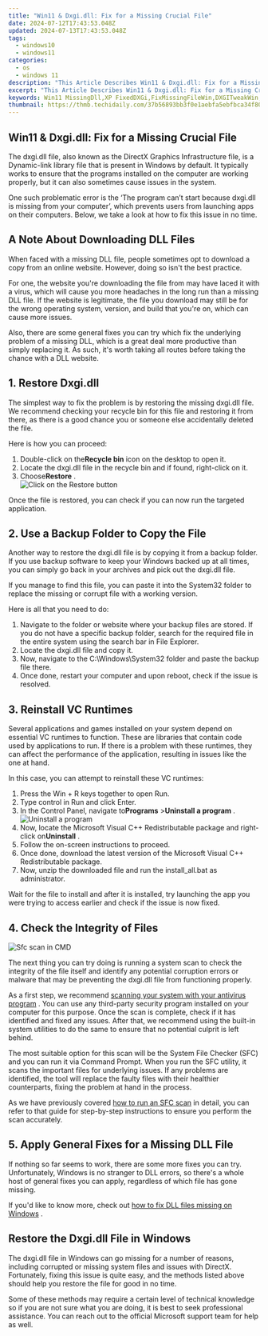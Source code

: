 ```yaml
---
title: "Win11 & Dxgi.dll: Fix for a Missing Crucial File"
date: 2024-07-12T17:43:53.048Z
updated: 2024-07-13T17:43:53.048Z
tags:
  - windows10
  - windows11
categories:
  - os
  - windows 11
description: "This Article Describes Win11 & Dxgi.dll: Fix for a Missing Crucial File"
excerpt: "This Article Describes Win11 & Dxgi.dll: Fix for a Missing Crucial File"
keywords: Win11 MissingDll,XP FixedDXGi,FixMissingFileWin,DXGITweakWin,Win11LnkError,ReinstallWin11,DxgiDLLFixer
thumbnail: https://thmb.techidaily.com/37b56893bb3f0e1aebfa5ebfbca34f8037db29ed8a731b991532309ef68ee1fd.jpg
---
```


## Win11 & Dxgi.dll: Fix for a Missing Crucial File

 The dxgi.dll file, also known as the DirectX Graphics Infrastructure file, is a Dynamic-link library file that is present in Windows by default. It typically works to ensure that the programs installed on the computer are working properly, but it can also sometimes cause issues in the system.

 One such problematic error is the ‘The program can’t start because dxgi.dll is missing from your computer’, which prevents users from launching apps on their computers. Below, we take a look at how to fix this issue in no time.

## A Note About Downloading DLL Files

 When faced with a missing DLL file, people sometimes opt to download a copy from an online website. However, doing so isn't the best practice.

 For one, the website you're downloading the file from may have laced it with a virus, which will cause you more headaches in the long run than a missing DLL file. If the website is legitimate, the file you download may still be for the wrong operating system, version, and build that you're on, which can cause more issues.

 Also, there are some general fixes you can try which fix the underlying problem of a missing DLL, which is a great deal more productive than simply replacing it. As such, it's worth taking all routes before taking the chance with a DLL website.

## 1\. Restore Dxgi.dll

 The simplest way to fix the problem is by restoring the missing dxgi.dll file. We recommend checking your recycle bin for this file and restoring it from there, as there is a good chance you or someone else accidentally deleted the file.

Here is how you can proceed:

1. Double-click on the**Recycle bin** icon on the desktop to open it.
2. Locate the dxgi.dll file in the recycle bin and if found, right-click on it.
3. Choose**Restore** .  
![Click on the Restore button](https://static1.makeuseofimages.com/wordpress/wp-content/uploads/2022/10/recycle-bin-dxgi-dll-restore.jpg)

 Once the file is restored, you can check if you can now run the targeted application.

## 2\. Use a Backup Folder to Copy the File

 Another way to restore the dxgi.dll file is by copying it from a backup folder. If you use backup software to keep your Windows backed up at all times, you can simply go back in your archives and pick out the dxgi.dll file.

 If you manage to find this file, you can paste it into the System32 folder to replace the missing or corrupt file with a working version.

Here is all that you need to do:

1. Navigate to the folder or website where your backup files are stored. If you do not have a specific backup folder, search for the required file in the entire system using the search bar in File Explorer.
2. Locate the dxgi.dll file and copy it.
3. Now, navigate to the C:\\Windows\\System32 folder and paste the backup file there.
4. Once done, restart your computer and upon reboot, check if the issue is resolved.

## 3\. Reinstall VC Runtimes

 Several applications and games installed on your system depend on essential VC runtimes to function. These are libraries that contain code used by applications to run. If there is a problem with these runtimes, they can affect the performance of the application, resulting in issues like the one at hand.

In this case, you can attempt to reinstall these VC runtimes:

1. Press the Win + R keys together to open Run.
2. Type control in Run and click Enter.
3. In the Control Panel, navigate to**Programs** \>**Uninstall a program** .  
![Uninstall a program](https://static1.makeuseofimages.com/wordpress/wp-content/uploads/2022/05/uninstall-a-program.jpg)
4. Now, locate the Microsoft Visual C++ Redistributable package and right-click on**Uninstall** .
5. Follow the on-screen instructions to proceed.
6. Once done, download the latest version of the Microsoft Visual C++ Redistributable package.
7. Now, unzip the downloaded file and run the install\_all.bat as administrator.

 Wait for the file to install and after it is installed, try launching the app you were trying to access earlier and check if the issue is now fixed.

## 4\. Check the Integrity of Files
![Sfc scan in CMD](https://static1.makeuseofimages.com/wordpress/wp-content/uploads/2023/03/sfc-scan.jpg)

 The next thing you can try doing is running a system scan to check the integrity of the file itself and identify any potential corruption errors or malware that may be preventing the dxgi.dll file from functioning properly.

 As a first step, we recommend [scanning your system with your antivirus program](https://www.makeuseof.com/scan-for-viruses-without-buying-antivirus-software/) . You can use any third-party security program installed on your computer for this purpose. Once the scan is complete, check if it has identified and fixed any issues. After that, we recommend using the built-in system utilities to do the same to ensure that no potential culprit is left behind.

 The most suitable option for this scan will be the System File Checker (SFC) and you can run it via Command Prompt. When you run the SFC utility, it scans the important files for underlying issues. If any problems are identified, the tool will replace the faulty files with their healthier counterparts, fixing the problem at hand in the process.

 As we have previously covered [how to run an SFC scan](https://www.makeuseof.com/system-file-checker-sfc-windows/) in detail, you can refer to that guide for step-by-step instructions to ensure you perform the scan accurately.

## 5\. Apply General Fixes for a Missing DLL File

 If nothing so far seems to work, there are some more fixes you can try. Unfortunately, Windows is no stranger to DLL errors, so there's a whole host of general fixes you can apply, regardless of which file has gone missing.

 If you'd like to know more, check out [how to fix DLL files missing on Windows](https://www.makeuseof.com/tag/dll-files-missing-errors/) .

## Restore the Dxgi.dll File in Windows

 The dxgi.dll file in Windows can go missing for a number of reasons, including corrupted or missing system files and issues with DirectX. Fortunately, fixing this issue is quite easy, and the methods listed above should help you restore the file for good in no time.

 Some of these methods may require a certain level of technical knowledge so if you are not sure what you are doing, it is best to seek professional assistance. You can reach out to the official Microsoft support team for help as well.


<ins class="adsbygoogle"
     style="display:block"
     data-ad-format="autorelaxed"
     data-ad-client="ca-pub-7571918770474297"
     data-ad-slot="1223367746"></ins>



<ins class="adsbygoogle"
     style="display:block"
     data-ad-client="ca-pub-7571918770474297"
     data-ad-slot="8358498916"
     data-ad-format="auto"
     data-full-width-responsive="true"></ins>




